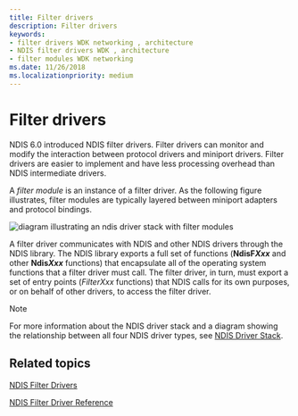 ```yaml
---
title: Filter drivers
description: Filter drivers
keywords:
- filter drivers WDK networking , architecture
- NDIS filter drivers WDK , architecture
- filter modules WDK networking
ms.date: 11/26/2018
ms.localizationpriority: medium
---
```


# Filter drivers

NDIS 6.0 introduced NDIS filter drivers. Filter drivers can monitor and modify the interaction between protocol drivers and miniport drivers. Filter drivers are easier to implement and have less processing overhead than NDIS intermediate drivers.

A *filter module* is an instance of a filter driver. As the following figure illustrates, filter modules are typically layered between miniport adapters and protocol bindings.

![diagram illustrating an ndis driver stack with filter modules](images/filterstack.png)

A filter driver communicates with NDIS and other NDIS drivers through the NDIS library. The NDIS library exports a full set of functions (**NdisF*Xxx*** and other **Ndis*Xxx*** functions) that encapsulate all of the operating system functions that a filter driver must call. The filter driver, in turn, must export a set of entry points (*FilterXxx* functions) that NDIS calls for its own purposes, or on behalf of other drivers, to access the filter driver.

> [!NOTE]
> For more information about the NDIS driver stack and a diagram showing the relationship between all four NDIS driver types, see [NDIS Driver Stack](ndis-driver-stack.md).

## Related topics

[NDIS Filter Drivers](./roadmap-for-developing-ndis-filter-drivers.md)

[NDIS Filter Driver Reference](/windows-hardware/drivers/ddi/_netvista/)
